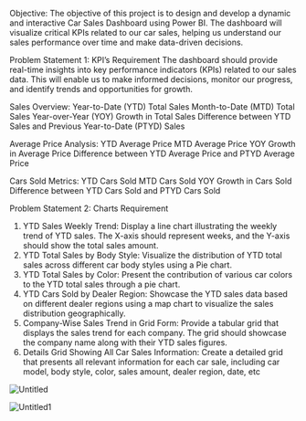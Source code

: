 Objective: The objective of this project is to design and develop a dynamic and interactive Car Sales Dashboard using Power BI. The dashboard will visualize critical KPIs related to our car sales, helping us understand our sales performance over time and make data-driven decisions.

Problem Statement 1: KPI’s Requirement
The dashboard should provide real-time insights into key performance indicators (KPIs) related to our sales data. This will enable us to make informed decisions, monitor our progress, and identify trends and opportunities for growth.

Sales Overview:
Year-to-Date (YTD) Total Sales
Month-to-Date (MTD) Total Sales
Year-over-Year (YOY) Growth in Total Sales
Difference between YTD Sales and Previous Year-to-Date (PTYD) Sales

Average Price Analysis:
YTD Average Price
MTD Average Price
YOY Growth in Average Price
Difference between YTD Average Price and PTYD Average Price

Cars Sold Metrics:
YTD Cars Sold
MTD Cars Sold
YOY Growth in Cars Sold
Difference between YTD Cars Sold and PTYD Cars Sold

Problem Statement 2: Charts Requirement
 
1.   YTD Sales Weekly Trend: Display a line chart illustrating the weekly trend of YTD sales. The X-axis should represent weeks, and the Y-axis should show the total sales amount.
2.   YTD Total Sales by Body Style: Visualize the distribution of YTD total sales across different car body styles using a Pie chart.
3.   YTD Total Sales by Color: Present the contribution of various car colors to the YTD total sales through a pie chart.
4.   YTD Cars Sold by Dealer Region: Showcase the YTD sales data based on different dealer regions using a map chart to visualize the sales distribution geographically.
5.   Company-Wise Sales Trend in Grid Form: Provide a tabular grid that displays the sales trend for each company. The grid should showcase the company name along with their YTD sales figures.
6.   Details Grid Showing All Car Sales Information: Create a detailed grid that presents all relevant information for each car sale, including car model, body style, color, sales amount, dealer region, date, etc





![Untitled](https://github.com/amohan94/Project-1/assets/172976116/b8b19ebc-340c-432b-8e3b-d4d1968cff73)




![Untitled1](https://github.com/amohan94/Project-1/assets/172976116/7d859959-6ac0-4156-9d38-cee1e571f7bf)










